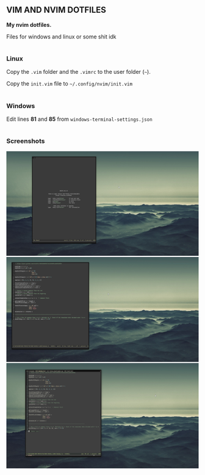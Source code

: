 ## **VIM AND NVIM DOTFILES**
**My nvim dotfiles.**

Files for windows and linux or some shit idk
#
### Linux
Copy the `.vim` folder and the `.vimrc` to the user folder (`~`).

Copy the `init.vim` file to `~/.config/nvim/init.vim`

#
### Windows
Edit lines **81** and **85** from `windows-terminal-settings.json`

#
### Screenshots
![:^)](images/image2.png)
![:^)](images/image1.png)
![:^)](images/image3.png)
